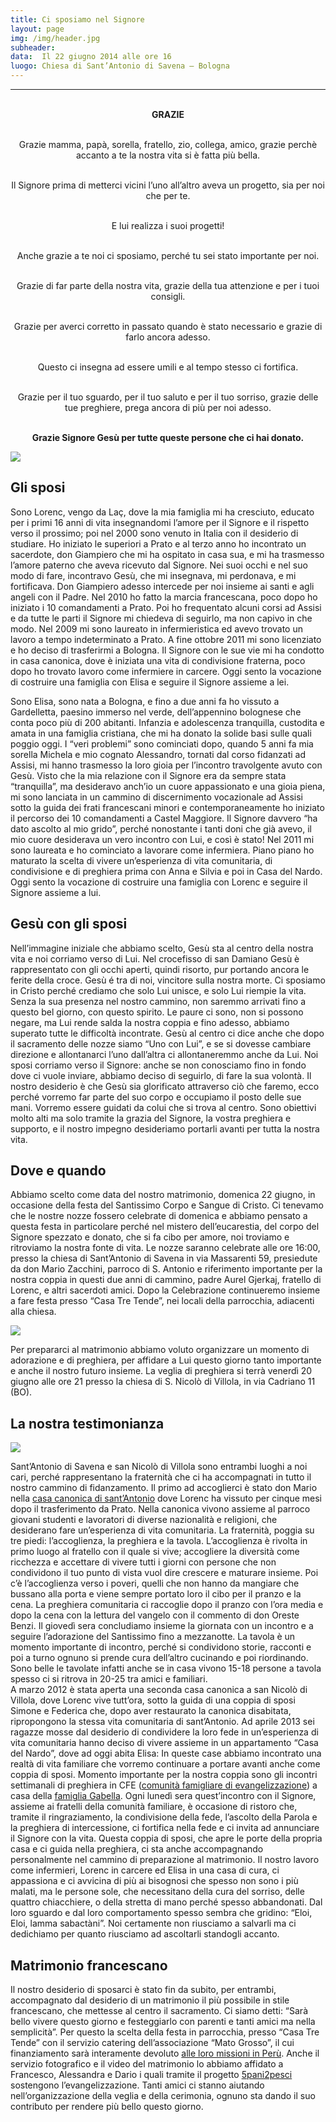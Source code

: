 ```yaml
---
title: Ci sposiamo nel Signore
layout: page
img: /img/header.jpg
subheader:
data:  Il 22 giugno 2014 alle ore 16
luogo: Chiesa di Sant’Antonio di Savena – Bologna
---
```


---

<div style="text-align:center;">
<br><b>GRAZIE</b><br><br>

Grazie mamma, papà, sorella, fratello, zio, collega, amico, 
grazie perchè accanto a te la nostra vita si è fatta più bella.<br><br>

Il Signore prima di metterci vicini l’uno all’altro aveva un progetto, sia per noi che per te.<br><br>

E lui realizza i suoi progetti!<br><br>

Anche grazie a te noi ci sposiamo, perché tu sei stato importante per noi.<br><br>

Grazie di far parte della nostra vita, 
grazie della tua attenzione e per i tuoi consigli.<br><br>

Grazie per averci corretto in passato quando è stato necessario e grazie di farlo ancora adesso.<br><br>

Questo ci insegna ad essere umili e al tempo stesso ci fortifica.<br><br>

Grazie per il tuo sguardo, per il tuo saluto e per il tuo sorriso,
grazie delle tue preghiere, prega ancora di più per noi adesso.<br><br>

<b>Grazie Signore Gesù per tutte queste persone che ci hai donato.</b>

</div>

![](/img/elisaelorenc.jpg)

## Gli sposi

Sono Lorenc, vengo da Laç, dove la mia famiglia mi ha cresciuto, educato per i primi 16 anni di vita insegnandomi l’amore per il Signore e il rispetto verso il prossimo; poi nel 2000 sono venuto in Italia con il desiderio di studiare. Ho iniziato le superiori a Prato e al terzo anno ho incontrato un sacerdote, don Giampiero che mi ha ospitato in casa sua, e mi ha trasmesso l’amore paterno che aveva ricevuto dal Signore. Nei suoi occhi e nel suo modo di fare, incontravo Gesù, che mi insegnava, mi perdonava, e mi fortificava. Don Giampiero adesso intercede per noi insieme ai santi e agli angeli con il Padre. 
Nel 2010 ho fatto la marcia francescana, poco dopo ho iniziato i 10 comandamenti a Prato. Poi ho frequentato alcuni corsi ad Assisi e da tutte le parti il Signore mi chiedeva di seguirlo, ma non capivo in che modo. Nel 2009 mi sono laureato in infermieristica ed avevo trovato un lavoro a tempo indeterminato a Prato.  A fine ottobre 2011 mi sono licenziato e ho deciso di trasferirmi a Bologna. Il Signore con le sue vie mi ha condotto in casa canonica, dove è iniziata una vita di condivisione fraterna, poco dopo ho trovato lavoro come infermiere in carcere. 
Oggi sento la vocazione di costruire una famiglia con Elisa e seguire il Signore assieme a lei.

Sono Elisa, sono nata a Bologna, e fino a due anni fa ho vissuto a Gardelletta, paesino immerso nel verde, dell’appennino bolognese che conta poco più di 200 abitanti.
Infanzia e adolescenza tranquilla, custodita e amata in una famiglia cristiana, che mi ha donato la solide basi sulle quali poggio oggi. I “veri problemi” sono cominciati dopo, quando 5 anni fa mia sorella Michela e mio cognato Alessandro, tornati dal corso fidanzati ad Assisi, mi hanno trasmesso la loro gioia per l’incontro travolgente avuto con Gesù. Visto che la mia relazione con il Signore era da sempre stata “tranquilla”, ma desideravo anch’io un cuore appassionato e una gioia piena, mi sono lanciata in un cammino di discernimento vocazionale ad Assisi sotto la guida dei frati francescani minori e contemporaneamente ho iniziato il percorso dei 10 comandamenti a Castel Maggiore. Il Signore davvero “ha dato ascolto al mio grido”, perché nonostante i tanti doni che già avevo, il mio cuore desiderava un vero incontro con Lui, e così è stato!
Nel 2011 mi sono laureata e ho cominciato a lavorare come infermiera. Piano piano ho maturato la scelta di vivere un’esperienza di vita comunitaria, di condivisione e di preghiera  prima con Anna e Silvia e poi in Casa del Nardo.
Oggi sento la vocazione di costruire una famiglia con Lorenc e seguire il Signore assieme a lui.

## Gesù con gli sposi

Nell’immagine iniziale che abbiamo scelto, Gesù sta al centro della nostra vita e noi corriamo verso di Lui. Nel crocefisso di san Damiano Gesù è rappresentato con gli occhi aperti, quindi risorto, pur portando ancora le ferite della croce. Gesù é tra di noi, vincitore sulla nostra morte.
Ci sposiamo in Cristo perché crediamo che solo Lui unisce, e solo Lui riempie la vita. Senza la sua presenza nel nostro cammino, non saremmo arrivati fino a questo bel giorno, con questo spirito. Le paure ci sono, non si possono negare, ma Lui rende salda la nostra coppia e fino adesso, abbiamo superato tutte le difficoltà incontrate.
Gesù al centro ci dice anche che dopo il sacramento delle nozze siamo “Uno con Lui”, e se si dovesse cambiare direzione e allontanarci l’uno dall’altra ci allontaneremmo anche da Lui.
Noi sposi corriamo verso il Signore: anche se non conosciamo fino in fondo dove ci vuole inviare, abbiamo deciso di seguirlo, di fare la sua volontà. Il nostro desiderio è che Gesù sia glorificato attraverso ciò che faremo, ecco perché vorremo far parte del suo corpo e occupiamo il posto delle sue mani. Vorremo essere guidati da colui che si trova al centro.
Sono obiettivi molto alti ma solo tramite la grazia del Signore, la vostra preghiera e supporto, e il nostro impegno desideriamo portarli avanti per tutta la nostra vita.


## Dove e quando

Abbiamo scelto come data del nostro matrimonio, domenica 22 giugno, in occasione della festa del Santissimo Corpo e Sangue di Cristo. Ci tenevamo che le nostre nozze fossero celebrate di domenica e abbiamo pensato a questa festa in particolare perché nel mistero dell’eucarestia, del corpo del Signore spezzato e donato, che si fa cibo per amore, noi troviamo e ritroviamo la nostra fonte di vita. 
Le nozze saranno celebrate alle ore 16:00, presso la chiesa di Sant’Antonio di Savena in via Massarenti 59, presiedute da don Mario Zacchini, parroco di S. Antonio e riferimento importante per la nostra coppia in questi due anni di cammino, padre Aurel Gjerkaj, fratello di Lorenc, e altri sacerdoti amici. Dopo la Celebrazione continueremo insieme a fare festa presso “Casa Tre Tende”, nei locali della parrocchia, adiacenti alla chiesa. 


[![](/img/mappa.png)](https://maps.google.it/maps?q=via+g+massarenti+59+bologna&ie=UTF-8&hq=&hnear=0x477e2b4b66f8db55:0xfce3e074c8f281d0,Via+Giuseppe+Massarenti,+59,+40138+Bologna&gl=it&ei=g1uDU-tYsuSwBPDLgcgG&ved=0CDAQ8gEwAA)

Per prepararci al matrimonio abbiamo voluto organizzare un momento di adorazione e di preghiera, per affidare a Lui questo giorno tanto importante e anche il nostro futuro insieme. La veglia di preghiera si terrà venerdì 20 giugno alle ore 21 presso la chiesa di S. Nicolò di Villola, in via Cadriano 11 (BO).

## La nostra testimonianza

![](/img/elisaelorenc2.jpg)


Sant’Antonio di Savena e san Nicolò di Villola sono entrambi luoghi a noi cari, perché rappresentano la fraternità che ci ha accompagnati in tutto il nostro cammino di fidanzamento.
Il primo ad accoglierci è stato don Mario nella [casa canonica di sant’Antonio](http://www.alberodicirene.org/progetti/zoen/) dove Lorenc ha vissuto per cinque mesi dopo il trasferimento da Prato. Nella canonica vivono assieme al parroco giovani studenti e lavoratori di diverse nazionalità e religioni, che desiderano fare un’esperienza di vita comunitaria.
La fraternità, poggia su tre piedi: l’accoglienza, la preghiera e la tavola. 
L’accoglienza è rivolta in primo luogo al fratello con il quale si vive; accogliere la diversità come ricchezza e accettare di vivere tutti i giorni con persone che non condividono il tuo punto di vista vuol dire crescere e maturare insieme. Poi c’è l’accoglienza verso i poveri, quelli che non hanno da mangiare che bussano alla porta e viene sempre portato loro il cibo per il pranzo e la cena.
La preghiera comunitaria ci raccoglie dopo il pranzo con l’ora media e dopo la cena con la lettura del vangelo con il commento di don Oreste Benzi. Il giovedì sera concludiamo insieme la giornata con un incontro e a seguire l’adorazione del Santissimo fino a mezzanotte.
La tavola è un momento importante di incontro, perché si condividono storie, racconti e poi a turno ognuno si prende cura dell’altro cucinando e poi riordinando. Sono belle le tavolate infatti anche se in casa vivono 15-18 persone a tavola spesso ci si ritrova in 20-25 tra amici e familiari.  
A marzo 2012 è stata aperta una seconda casa canonica a san Nicolò di Villola, dove Lorenc vive tutt’ora, sotto la guida di una coppia di sposi Simone e Federica  che, dopo aver restaurato la canonica disabitata, ripropongono la stessa vita comunitaria di sant’Antonio. Ad aprile 2013 sei ragazze mosse dal desiderio di condividere la loro fede in un’esperienza di vita comunitaria hanno deciso di vivere assieme in un appartamento “Casa del Nardo”, dove ad oggi abita Elisa:
In queste case abbiamo incontrato una realtà di vita familiare che vorremo continuare a portare avanti anche come coppia di sposi.
Momento importante per la nostra coppia sono gli incontri settimanali di preghiera in CFE ([comunità famigliare di evangelizzazione](http://www.misterogrande.org/index.php?option=com_sobi2&catid=33&Itemid=13)) a casa della [famiglia Gabella](http://www.santantoniodisavena.it/evangelizzazione/comunita-familiari-di-evangelizzazione/). Ogni lunedì sera quest’incontro con il Signore, assieme ai fratelli della comunità familiare, è occasione di ristoro che, tramite il ringraziamento, la condivisione della fede, l’ascolto della Parola e la preghiera di intercessione, ci fortifica nella fede e ci invita ad annunciare il Signore con la vita. Questa coppia di sposi, che apre le porte della propria casa e ci guida nella preghiera, ci sta anche accompagnando personalmente nel cammino di preparazione al matrimonio.
Il nostro lavoro come infermieri, Lorenc in carcere ed Elisa in una casa di cura, ci appassiona e ci avvicina di più ai bisognosi che spesso non sono i più malati, ma le persone sole, che necessitano della cura del sorriso, delle quattro chiacchiere, o della stretta di mano perché spesso abbandonati. Dal loro sguardo e dal loro comportamento spesso sembra che gridino: “Eloi, Eloi, lamma sabactàni”. Noi certamente non riusciamo a salvarli ma ci dedichiamo per quanto riusciamo ad ascoltarli standogli accanto.

## Matrimonio francescano

Il nostro desiderio di sposarci è stato fin da subito, per entrambi, accompagnato dal desiderio di un matrimonio il più possibile in stile francescano, che mettesse al centro il sacramento. Ci siamo detti: “Sarà bello vivere questo giorno e festeggiarlo con parenti e tanti amici ma nella semplicità”. Per questo la scelta della festa in parrocchia, presso “Casa Tre Tende” con il servizio catering dell’associazione “Mato Grosso”, il cui finanziamento sarà interamente devoluto [alle loro missioni in Perù](http://www.amicidelperu.info/progetti/). 
Anche il servizio fotografico e il video del matrimonio lo abbiamo affidato a Francesco, Alessandra e Dario i quali tramite il progetto [5pani2pesci](http://5p2p.it) sostengono l’evangelizzazione.
Tanti amici ci stanno aiutando nell’organizzazione della veglia e della cerimonia, ognuno sta dando il suo contributo per rendere più bello questo giorno. 


